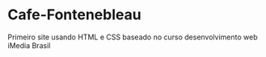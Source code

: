 # Cafe-Fontenebleau

Primeiro site usando HTML e CSS
baseado no curso desenvolvimento web iMedia Brasil
